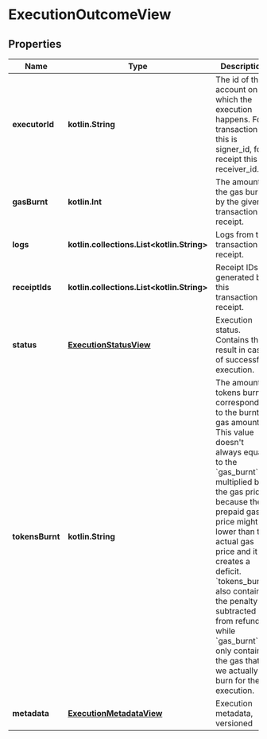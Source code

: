 
# ExecutionOutcomeView

## Properties
| Name | Type | Description | Notes |
| ------------ | ------------- | ------------- | ------------- |
| **executorId** | **kotlin.String** | The id of the account on which the execution happens. For transaction this is signer_id, for receipt this is receiver_id. |  |
| **gasBurnt** | **kotlin.Int** | The amount of the gas burnt by the given transaction or receipt. |  |
| **logs** | **kotlin.collections.List&lt;kotlin.String&gt;** | Logs from this transaction or receipt. |  |
| **receiptIds** | **kotlin.collections.List&lt;kotlin.String&gt;** | Receipt IDs generated by this transaction or receipt. |  |
| **status** | [**ExecutionStatusView**](ExecutionStatusView.md) | Execution status. Contains the result in case of successful execution. |  |
| **tokensBurnt** | **kotlin.String** | The amount of tokens burnt corresponding to the burnt gas amount. This value doesn&#39;t always equal to the &#x60;gas_burnt&#x60; multiplied by the gas price, because the prepaid gas price might be lower than the actual gas price and it creates a deficit. &#x60;tokens_burnt&#x60; also contains the penalty subtracted from refunds, while &#x60;gas_burnt&#x60; only contains the gas that we actually burn for the execution. |  |
| **metadata** | [**ExecutionMetadataView**](ExecutionMetadataView.md) | Execution metadata, versioned |  [optional] |




